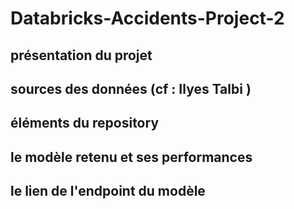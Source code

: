 # Databricks-Accidents-Project-2

## présentation du projet
## sources des données (cf : Ilyes Talbi )
## éléments du repository
## le modèle retenu et ses performances
## le lien de l'endpoint du modèle
